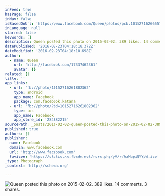 ```yaml
---
inFeed: true
hasPage: false
inNav: false
isBasedOnUrl: 'https://www.facebook.com/Queen/photos/pcb.10152716266557362/10152716261802362/?type=3&theater'
inLanguage: null
starred: false
keywords: []
description: Queen posted this photo on 2015-02-02. 389 likes. 14 comments. 3 shares.
datePublished: '2016-02-23T04:18:18.372Z'
dateModified: '2016-02-23T04:18:10.698Z'
author:
  - name: Queen
    url: 'http://facebook.com/17337462361'
    avatar: {}
related: []
title: ''
app_links:
  - url: 'fb://photo/10152716261802362'
    type: android
    app_name: Facebook
    package: com.facebook.katana
  - url: 'fb://photo/?id=10152716261802362'
    type: ios
    app_name: Facebook
    app_store_id: '284882215'
sourcePath: _posts/2016-02-02-queen-posted-this-photo-on-2015-02-02-389-likes-14-comment.md
published: true
authors: []
publisher:
  name: Facebook
  domain: www.facebook.com
  url: 'http://www.facebook.com'
  favicon: 'https://static.xx.fbcdn.net/rsrc.php/yV/r/hzMapiNYYpW.ico'
_type: Photograph
_context: 'http://schema.org'

---
```

![Queen posted this photo on 2015-02-02&period; 389 likes&period; 14 comments&period; 3 shares&period;](https://scontent.xx.fbcdn.net/hphotos-xft1/t31.0-8/s720x720/10495052_10152716261802362_4137482505053440844_o.jpg)